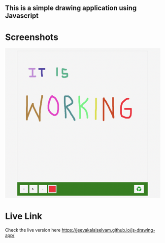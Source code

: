 ## This is a simple drawing application using Javascript

# Screenshots

![Scrrenshot](screens/screen.png)

# Live Link

Check the live version here <https://jeevakalaiselvam.github.io/js-drawing-app/>
